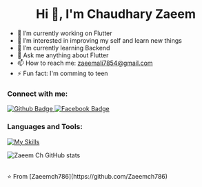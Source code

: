 
 <h1 align="center">Hi 👋, I'm Chaudhary Zaeem</h1>

- 🔭 I’m currently working on Flutter
- 👀 I’m interested in improving my self and learn new things 
- 🌱 I’m currently learning Backend
- 💬 Ask me anything about Flutter 
- 📫 How to reach me: zaeemali7854@gmail.com
- ⚡ Fun fact: I'm comming to teen
  
### Connect with me:
<div id="badges">
  <a href="https://github.com/Zaeemch786">
    <img src="https://img.shields.io/badge/Github-white?style=for-the-badge&logo=Github&logoColor=black" alt="Github Badge"/>
  </a>
  </a>
   <a href="https://www.facebook.com/chzaeem.ali.9">
    <img src="https://img.shields.io/badge/Facebook-blue?style=for-the-badge&logo=facebook&logoColor=white" alt="Facebook Badge"/>
  </a>
</div>

### Languages and Tools:
[![My Skills](https://skillicons.dev/icons?i=flutter,dart,firebase,github,postman&perline=5)](https://skillicons.dev)

![Zaeem Ch GitHub stats](https://github-readme-stats.vercel.app/api?username=Zaeemch786&show_icons=true&theme=dark)

<br>
⭐️ From [Zaeemch786](https://github.com/Zaeemch786)
